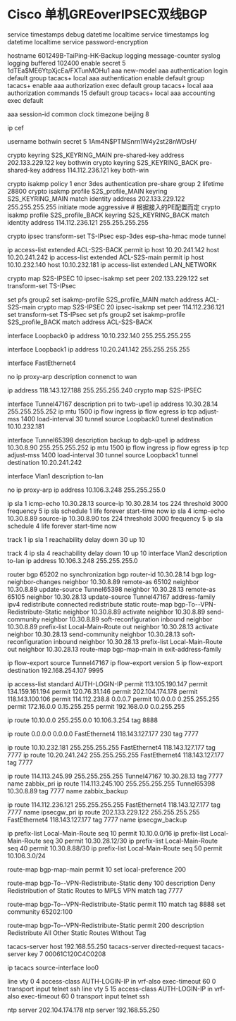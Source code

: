# Cisco 单机GREoverIPSEC双线BGP

service timestamps debug datetime localtime
service timestamps log datetime localtime
service password-encryption

hostname 601249B-TaiPing-HK-Backup
logging message-counter syslog
logging buffered 102400
enable secret 5 $1$dTEa$ME6YtpXjcEa/FXTunMOHu1
aaa new-model
aaa authentication login default group tacacs+ local
aaa authentication enable default group tacacs+ enable
aaa authorization exec default group tacacs+ local
aaa authorization commands 15 default group tacacs+ local
aaa accounting exec default

aaa session-id common
clock timezone beijing 8

ip cef

username bothwin secret 5 $1$Am4N$PTMSnrn1W4y2st28nWDsH/

crypto keyring S2S_KEYRING_MAIN
pre-shared-key address 202.133.229.122 key bothwin
crypto keyring S2S_KEYRING_BACK
pre-shared-key address 114.112.236.121 key both-win

crypto isakmp policy 1
encr 3des
authentication pre-share
group 2
lifetime 28800
crypto isakmp profile S2S_profile_MAIN
keyring S2S_KEYRING_MAIN
match identity address 202.133.229.122 255.255.255.255
initiate mode aggressive # 根据接入的PE配置而定
crypto isakmp profile S2S_profile_BACK
keyring S2S_KEYRING_BACK
match identity address 114.112.236.121 255.255.255.255

crypto ipsec transform-set TS-IPsec esp-3des esp-sha-hmac
mode tunnel

ip access-list extended ACL-S2S-BACK
permit ip host 10.20.241.142 host 10.20.241.242
ip access-list extended ACL-S2S-main
permit ip host 10.10.232.140 host 10.10.232.181
ip access-list extended LAN_NETWORK

crypto map S2S-IPSEC 10 ipsec-isakmp
set peer 202.133.229.122
set transform-set TS-IPsec

set pfs group2
set isakmp-profile S2S_profile_MAIN
match address ACL-S2S-main
crypto map S2S-IPSEC 20 ipsec-isakmp
set peer 114.112.236.121
set transform-set TS-IPsec
set pfs group2
set isakmp-profile S2S_profile_BACK
match address ACL-S2S-BACK

interface Loopback0
ip address 10.10.232.140 255.255.255.255

interface Loopback1
ip address 10.20.241.142 255.255.255.255

interface FastEthernet4

no ip proxy-arp
description connenct to wan

ip address 118.143.127.188 255.255.255.240
crypto map S2S-IPSEC

interface Tunnel47167
description pri to twb-upe1
ip address 10.30.28.14 255.255.255.252
ip mtu 1500
ip flow ingress
ip flow egress
ip tcp adjust-mss 1400
load-interval 30
tunnel source Loopback0
tunnel destination 10.10.232.181

interface Tunnel65398
description backup to dgb-upe1
ip address 10.30.8.90 255.255.255.252
ip mtu 1500
ip flow ingress
ip flow egress
ip tcp adjust-mss 1400
load-interval 30
tunnel source Loopback1
tunnel destination 10.20.241.242

interface Vlan1
description to-lan

no ip proxy-arp
ip address 10.106.3.248 255.255.255.0

ip sla 1
icmp-echo 10.30.28.13 source-ip 10.30.28.14
tos 224
threshold 3000
frequency 5
ip sla schedule 1 life forever start-time now
ip sla 4
icmp-echo 10.30.8.89 source-ip 10.30.8.90
tos 224
threshold 3000
frequency 5
ip sla schedule 4 life forever start-time now

track 1 ip sla 1 reachability
delay down 30 up 10

track 4 ip sla 4 reachability
delay down 10 up 10
interface Vlan2
description to-lan
ip address 10.106.3.248 255.255.255.0

router bgp 65202
no synchronization
bgp router-id 10.30.28.14
bgp log-neighbor-changes
neighbor 10.30.8.89 remote-as 65102
neighbor 10.30.8.89 update-source Tunnel65398
neighbor 10.30.28.13 remote-as 65105
neighbor 10.30.28.13 update-source Tunnel47167
address-family ipv4
redistribute connected
redistribute static route-map bgp-To--VPN-Redistribute-Static
neighbor 10.30.8.89 activate
neighbor 10.30.8.89 send-community
neighbor 10.30.8.89 soft-reconfiguration inbound
neighbor 10.30.8.89 prefix-list Local-Main-Route out
neighbor 10.30.28.13 activate
neighbor 10.30.28.13 send-community
neighbor 10.30.28.13 soft-reconfiguration inbound
neighbor 10.30.28.13 prefix-list Local-Main-Route out
neighbor 10.30.28.13 route-map bgp-map-main in
exit-address-family

ip flow-export source Tunnel47167
ip flow-export version 5
ip flow-export destination 192.168.254.107 9995

ip access-list standard AUTH-LOGIN-IP
permit 113.105.190.147
permit 134.159.161.194
permit 120.76.31.146
permit 202.104.174.178
permit 118.143.100.106
permit 114.112.238.8 0.0.0.7
permit 10.0.0.0 0.255.255.255
permit 172.16.0.0 0.15.255.255
permit 192.168.0.0 0.0.255.255

ip route 10.10.0.0 255.255.0.0 10.106.3.254 tag 8888

ip route 0.0.0.0 0.0.0.0 FastEthernet4 118.143.127.177 230 tag 7777

ip route 10.10.232.181 255.255.255.255 FastEthernet4 118.143.127.177 tag 7777
ip route 10.20.241.242 255.255.255.255 FastEthernet4 118.143.127.177 tag 7777

ip route 114.113.245.99 255.255.255.255 Tunnel47167 10.30.28.13 tag 7777 name zabbix_pri
ip route 114.113.245.100 255.255.255.255 Tunnel65398 10.30.8.89 tag 7777 name zabbix_backup

ip route 114.112.236.121 255.255.255.255 FastEthernet4 118.143.127.177 tag 7777 name ipsecgw_pri
ip route 202.133.229.122 255.255.255.255 FastEthernet4 118.143.127.177 tag 7777 name ipsecgw_backup

ip prefix-list Local-Main-Route seq 10 permit 10.10.0.0/16
ip prefix-list Local-Main-Route seq 30 permit 10.30.28.12/30
ip prefix-list Local-Main-Route seq 40 permit 10.30.8.88/30
ip prefix-list Local-Main-Route seq 50 permit 10.106.3.0/24

route-map bgp-map-main permit 10
set local-preference 200

route-map bgp-To--VPN-Redistribute-Static deny 100
description Deny Redistribution of Static Routes to MPLS VPN
match tag 7777

route-map bgp-To--VPN-Redistribute-Static permit 110
match tag 8888
set community 65202:100

route-map bgp-To--VPN-Redistribute-Static permit 200
description Redistribute All Other Static Routes Without Tag

tacacs-server host 192.168.55.250
tacacs-server directed-request
tacacs-server key 7 00061C120C4C0208

ip tacacs source-interface loo0

line vty 0 4
access-class AUTH-LOGIN-IP in vrf-also
exec-timeout 60 0
transport input telnet ssh
line vty 5 15
access-class AUTH-LOGIN-IP in vrf-also
exec-timeout 60 0
transport input telnet ssh

ntp server 202.104.174.178
ntp server 192.168.55.250